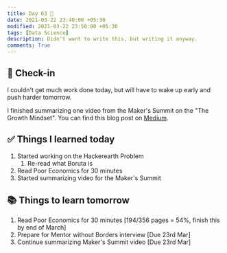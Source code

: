 ```yaml
---
title: Day 63 🧆
date: 2021-03-22 23:40:00 +05:30
modified: 2021-03-22 23:50:00 +05:30
tags: [Data Science]
description: Didn't want to write this, but writing it anyway.
comments: True
---
```


## 📩 Check-in

I couldn't get much work done today, but will have to wake up early and push harder tomorrow.

I finished summarizing one video from the Maker's Summit on the "The Growth Mindset". You can find this blog post on <a href="https://medium.com/the-rising-tilde/notes-from-inc42plus-makers-summit-2021-the-growth-mindset-on-10x-experiments-finding-pmf-aedb317220e0" target="_blank" rel="noopener">Medium</a>.

## ✅ Things I learned today

1. Started working on the Hackerearth Problem
   1. Re-read what Boruta is
2. Read Poor Economics for 30 minutes
3. Started summarizing video for the Maker's Summit

## 📚 Things to learn tomorrow

1. Read Poor Economics for 30 minutes [194/356 pages = 54%, finish this by end of March]
2. Prepare for Mentor without Borders interview [Due 23rd Mar]
3. Continue summarizing Maker's Summit video [Due 23rd Mar]
